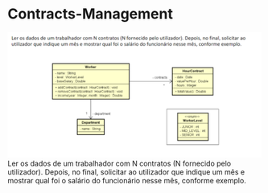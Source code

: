 # Contracts-Management
![my_image](contex.png)
Ler os dados de um trabalhador com N contratos (N fornecido pelo utilizador). Depois, no final, solicitar ao  utilizador que indique um mês e mostrar qual foi o salário do funcionário nesse mês, conforme exemplo.

